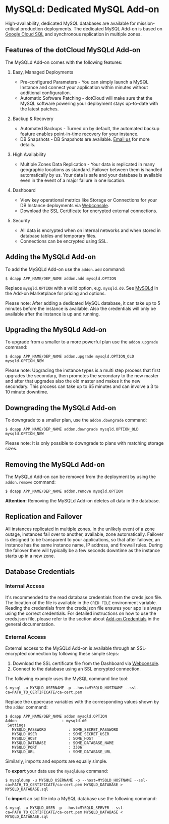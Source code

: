 # MySQLd: Dedicated MySQL Add-on

High-availability, dedicated MySQL databases are available for
mission-critical production deployments. The dedicated MySQL Add-on is
based on [Google Cloud SQL] and synchronous replication in multiple zones.

## Features of the dotCloud MySQLd Add-on

The MySQLd Add-on comes with the following features:

1. Easy, Managed Deployments
    - Pre-configured Parameters - You can simply launch a MySQL Instance
    and connect your application within minutes without additional
    configuration.
    - Automatic Software Patching - dotCloud will make sure that the
    MySQL software powering your deployment stays up-to-date with the
    latest patches.

2. Backup & Recovery
    - Automated Backups - Turned on by default, the automated backup feature
    enables point-in-time recovery for your instance.
    - DB Snapshots - DB Snapshots are available. [Email us] for more details.

3. High Availability
    - Multiple Zones Data Replication - Your data is replicated in many geographic locations
    as standard. Failover between them is handled automatically by us. Your data is
    safe and your database is available even in the event of a major failure in one location.

4. Dashboard
    - View key operational metrics like Storage or Connections for your DB Instance deployments via [Webconsole]. 
    - Download the SSL Certificate for encrypted external connections. 

5. Security
    - All data is encrypted when on internal networks and when stored in database
    tables and temporary files.
    - Connections can be encrypted using SSL.

## Adding the MySQLd Add-on

To add the MySQLd Add-on use the `addon.add` command:

~~~
$ dcapp APP_NAME/DEP_NAME addon.add mysqld.OPTION
~~~
Replace `mysqld.OPTION` with a valid option, e.g. `mysqld.d0`. See
[MySQLd] in the Add-on Marketplace for pricing and options.

Please note: After adding a dedicated MySQL database, it can take up to 5 minutes before the instance is available. Also the credentials will only be available after the instance is up and running.

## Upgrading the MySQLd Add-on

To upgrade from a smaller to a more powerful plan use the `addon.upgrade` command:

~~~
$ dcapp APP_NAME/DEP_NAME addon.upgrade mysqld.OPTION_OLD mysqld.OPTION_NEW
~~~

Please note: Upgrading the instance types is a multi step process that first upgrades the secondary, then promotes the secondary to the new master and after that upgrades also the old master and makes it the new secondary. This process can take up to 65 minutes and can involve a 3 to 10 minute downtime.

## Downgrading the MySQLd Add-on

To downgrade to a smaller plan, use the `addon.downgrade` command:

~~~
$ dcapp APP_NAME/DEP_NAME addon.downgrade mysqld.OPTION_OLD mysqld.OPTION_NEW
~~~

Please note: It is only possible to downgrade to plans with matching storage
sizes.


## Removing the MySQLd Add-on

The MySQLd Add-on can be removed from the deployment by using the `addon.remove` command:

~~~
$ dcapp APP_NAME/DEP_NAME addon.remove mysqld.OPTION
~~~

**Attention:** Removing the MySQLd Add-on deletes all data in the database.

## Replication and Failover

All instances replicated in multiple zones. In the unlikely event of a zone outage,
instances fail over to another, available, zone automatically. Failover is designed to
be transparent to your applications, so that after failover, an instance has the same
instance name, IP address, and firewall rules. During the failover there will typically
be a few seconds downtime as the instance starts up in a new zone.

## Database Credentials

### Internal Access

It's recommended to the read database credentials from the creds.json file. The
location of the file is available in the `CRED_FILE` environment variable.
Reading the credentials from the creds.json file ensures your app is always
using the correct credentials. For detailed instructions on how to use the
creds.json file, please refer to the section about [Add-on Credentials] in the
general documentation.

### External Access

External access to the MySQLd Add-on is available through an SSL-encrypted connection by following these simple steps:

 1. Download the SSL certificate file from the Dashboard via [Webconsole].
 1. Connect to the database using an SSL encrypted connection.

The following example uses the MySQL command line tool:

~~~
$ mysql -u MYSQLD_USERNAME -p --host=MYSQLD_HOSTNAME --ssl-ca=PATH_TO_CERTIFICATE/ca-cert.pem
~~~

Replace the uppercase variables with the corresponding values shown by the `addon` command:

~~~
$ dcapp APP_NAME/DEP_NAME addon mysqld.OPTION
Addon                    : mysqld.d0
 Settings
   MYSQLD_PASSWORD          : SOME_SECRET_PASSWORD
   MYSQLD_USER              : SOME_SECRET_USER
   MYSQLD_HOST              : SOME_HOST
   MYSQLD_DATABASE          : SOME_DATABASE_NAME
   MYSQLD_PORT              : 3306
   MYSQLD_URL               : SOME_DATABASE_URL
~~~

Similarly, imports and exports are equally simple.

To **export** your data use the `mysqldump` command:
~~~
$ mysqldump -u MYSQLD_USERNAME -p --host=MYSQLD_HOSTNAME --ssl-ca=PATH_TO_CERTIFICATE/ca-cert.pem MYSQLD_DATABASE > MYSQLD_DATABASE.sql
~~~

To **import** an sql file into a MySQL database use the following command:
~~~
$ mysql -u MYSQLD_USER -p --host=MYSQLD_SERVER --ssl-ca=PATH_TO_CERTIFICATE/ca-cert.pem MYSQLD_DATABASE < MYSQLD_DATABASE.sql
~~~


[Google Cloud SQL]: https://developers.google.com/cloud-sql/
[Config Add-on]: https://next.dotcloud.com/add-ons/config
[MySQLd]: https://next.dotcloud.com/add-ons/mysqld
[Add-on Credentials]: https://next.dotcloud.com/dev-center/Platform%20Documentation#add-ons
[Email us]: mailto:support@cloudcontrol.de
[Webconsole]: https://next.dotcloud.com/console/login
